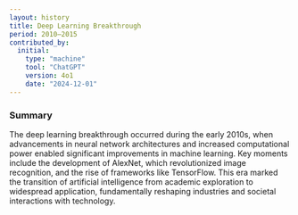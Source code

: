 ```yaml
---
layout: history
title: Deep Learning Breakthrough
period: 2010–2015
contributed_by:
  initial:
    type: "machine"
    tool: "ChatGPT"
    version: 4o1
    date: "2024-12-01"
---
```


### Summary

The deep learning breakthrough occurred during the early 2010s, when advancements in neural network architectures and increased computational power enabled significant improvements in machine learning. Key moments include the development of AlexNet, which revolutionized image recognition, and the rise of frameworks like TensorFlow. This era marked the transition of artificial intelligence from academic exploration to widespread application, fundamentally reshaping industries and societal interactions with technology.

